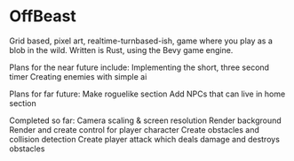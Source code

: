 # OffBeast
Grid based, pixel art, realtime-turnbased-ish, game where you play as a blob in the wild.
Written is Rust, using the Bevy game engine.

Plans for the near future include:
Implementing the short, three second timer
Creating enemies with simple ai

Plans for far future:
Make roguelike section
Add NPCs that can live in home section

Completed so far:
Camera scaling & screen resolution
Render background
Render and create control for player character
Create obstacles and collision detection
Create player attack which deals damage and destroys obstacles
